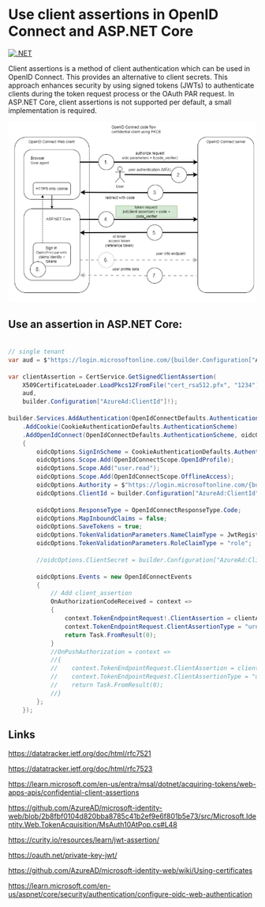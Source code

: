 # Use client assertions in OpenID Connect and ASP.NET Core

[![.NET](https://github.com/damienbod/oidc-client-assertion/actions/workflows/dotnet.yml/badge.svg)](https://github.com/damienbod/oidc-client-assertion/actions/workflows/dotnet.yml)

Client assertions is a method of client authentication which can be used in OpenID Connect. This provides an alternative to client secrets. This approach enhances security by using signed tokens (JWTs) to authenticate clients during the token request process or the OAuth PAR request. In ASP.NET Core, client assertions is not supported per default, a small implementation is required.

![flow](https://github.com/damienbod/oidc-client-assertion/blob/main/images/oidc-confidential-pkce-code-flow-assertion.drawio.png)


## Use an assertion in ASP.NET Core:

```csharp

// single tenant
var aud = $"https://login.microsoftonline.com/{builder.Configuration["AzureAd:TenantId"]!}/oauth2/v2.0/token";

var clientAssertion = CertService.GetSignedClientAssertion(
	X509CertificateLoader.LoadPkcs12FromFile("cert_rsa512.pfx", "1234"),
	aud,
	builder.Configuration["AzureAd:ClientId"]!);

builder.Services.AddAuthentication(OpenIdConnectDefaults.AuthenticationScheme)
	.AddCookie(CookieAuthenticationDefaults.AuthenticationScheme)
	.AddOpenIdConnect(OpenIdConnectDefaults.AuthenticationScheme, oidcOptions =>
	{
		oidcOptions.SignInScheme = CookieAuthenticationDefaults.AuthenticationScheme;
		oidcOptions.Scope.Add(OpenIdConnectScope.OpenIdProfile);
		oidcOptions.Scope.Add("user.read");
		oidcOptions.Scope.Add(OpenIdConnectScope.OfflineAccess);
		oidcOptions.Authority = $"https://login.microsoftonline.com/{builder.Configuration["AzureAd:TenantId"]}/v2.0/";
		oidcOptions.ClientId = builder.Configuration["AzureAd:ClientId"];
		
		oidcOptions.ResponseType = OpenIdConnectResponseType.Code;
		oidcOptions.MapInboundClaims = false;
		oidcOptions.SaveTokens = true;
		oidcOptions.TokenValidationParameters.NameClaimType = JwtRegisteredClaimNames.Name;
		oidcOptions.TokenValidationParameters.RoleClaimType = "role";

		//oidcOptions.ClientSecret = builder.Configuration["AzureAd:ClientSecret"];

		oidcOptions.Events = new OpenIdConnectEvents
		{
			// Add client_assertion            
			OnAuthorizationCodeReceived = context =>
			{
				context.TokenEndpointRequest!.ClientAssertion = clientAssertion;
				context.TokenEndpointRequest.ClientAssertionType = "urn:ietf:params:oauth:client-assertion-type:jwt-bearer";
				return Task.FromResult(0);
			}
			//OnPushAuthorization = context =>
			//{
			//    context.TokenEndpointRequest.ClientAssertion = clientAssertion;
			//    context.TokenEndpointRequest.ClientAssertionType = "urn:ietf:params:oauth:client-assertion-type:jwt-bearer";
			//    return Task.FromResult(0);
			//}
		};
	});
```

## Links

https://datatracker.ietf.org/doc/html/rfc7521

https://datatracker.ietf.org/doc/html/rfc7523

https://learn.microsoft.com/en-us/entra/msal/dotnet/acquiring-tokens/web-apps-apis/confidential-client-assertions

https://github.com/AzureAD/microsoft-identity-web/blob/2b8fbf0104d820bba8785c41b2ef9e6f801b5e73/src/Microsoft.Identity.Web.TokenAcquisition/MsAuth10AtPop.cs#L48

https://curity.io/resources/learn/jwt-assertion/

https://oauth.net/private-key-jwt/

https://github.com/AzureAD/microsoft-identity-web/wiki/Using-certificates

https://learn.microsoft.com/en-us/aspnet/core/security/authentication/configure-oidc-web-authentication